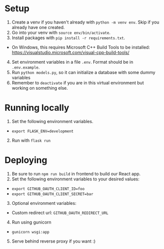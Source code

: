 # Setup

1. Create a venv if you haven't already with `python -m venv env`. Skip if you already have one created.
2. Go into your venv with `source env/bin/activate`.
3. Install packages with `pip install -r requirements.txt`.
  - On Windows, this requires Microsoft C++ Build Tools to be installed: https://visualstudio.microsoft.com/visual-cpp-build-tools/
4. Set environment variables in a file `.env`. Format should be in `.env.example`.
5. Run `python models.py`, so it can initialize a database with some dummy variables
6. Remember to `deactivate` if you are in this virtual environment but working on something else.

# Running locally

1. Set the following environment variables.
  - `export FLASK_ENV=development`
2. Run with `flask run`

# Deploying

1. Be sure to run `npm run build` in frontend to build our React app.
2. Set the following environment variables to your desired values:
  - `export GITHUB_OAUTH_CLIENT_ID=foo`
  - `export GITHUB_OAUTH_CLIENT_SECRET=bar`
3. Optional environment variables:
  - Custom redirect url: `GITHUB_OAUTH_REDIRECT_URL`
4. Run using gunicorn
  - `gunicorn wsgi:app`
5. Serve behind reverse proxy if you want :)
